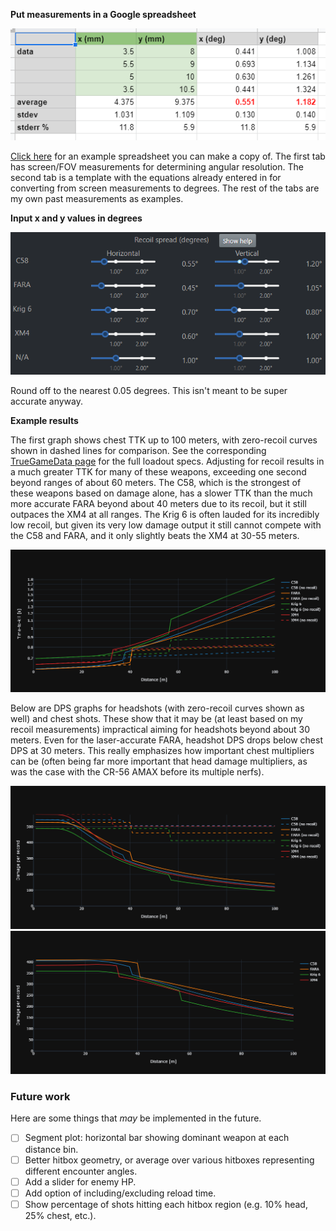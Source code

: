 **Put measurements in a Google spreadsheet**

![spreadsheet](/assets/images/example/spreadsheet.png)

[Click here](https://docs.google.com/spreadsheets/d/155GmFod_Kuo5khmGhNlIjKf53x9Tlw6sey4p3VZxpjE/edit?usp=sharing)
for an example spreadsheet you can make a copy of.
The first tab has screen/FOV measurements for determining angular resolution.
The second tab is a template with the equations already entered in for converting from
screen measurements to degrees.
The rest of the tabs are my own past measurements as examples.

**Input x and y values in degrees**

![inputs](/assets/images/example/inputs.png)

Round off to the nearest 0.05 degrees. This isn't meant to be super accurate anyway.

**Example results**

The first graph shows chest TTK up to 100 meters, with zero-recoil curves shown
in dashed lines for comparison.
See the corresponding [TrueGameData page](https://www.truegamedata.com/?share=bTECUV)
for the full loadout specs.
Adjusting for recoil results in a much greater TTK for many of these weapons,
exceeding one second beyond ranges of about 60 meters.
The C58, which is the strongest of these weapons based on damage alone, has a slower
TTK than the much more accurate FARA beyond about 40 meters due to its recoil, but
it still outpaces the XM4 at all ranges.
The Krig 6 is often lauded for its incredibly low recoil, but given its very low
damage output it still cannot compete with the C58 and FARA, and it only slightly
beats the XM4 at 30-55 meters.

![TTK](/assets/images/example/chest/ttk_no_ads_no_recoil.png)

Below are DPS graphs for headshots (with zero-recoil curves shown as well) and
chest shots. These show that it may be (at least based on my recoil measurements)
impractical aiming for headshots beyond about 30 meters. Even for the laser-accurate
FARA, headshot DPS drops below chest DPS at 30 meters. This really emphasizes how
important chest multipliers can be (often being far more important that head damage
multipliers, as was the case with the CR-56 AMAX before its multiple nerfs).

![DPS_head](/assets/images/example/head/dps.png)
![DPS_chest](/assets/images/example/chest/dps.png)


### Future work
Here are some things that *may* be implemented in the future.
- [ ]  Segment plot: horizontal bar showing dominant weapon at each distance bin.
- [ ]  Better hitbox geometry, or average over various hitboxes representing different encounter angles.
- [ ]  Add a slider for enemy HP.
- [ ]  Add option of including/excluding reload time.
- [ ]  Show percentage of shots hitting each hitbox region (e.g. 10% head, 25% chest, etc.).

